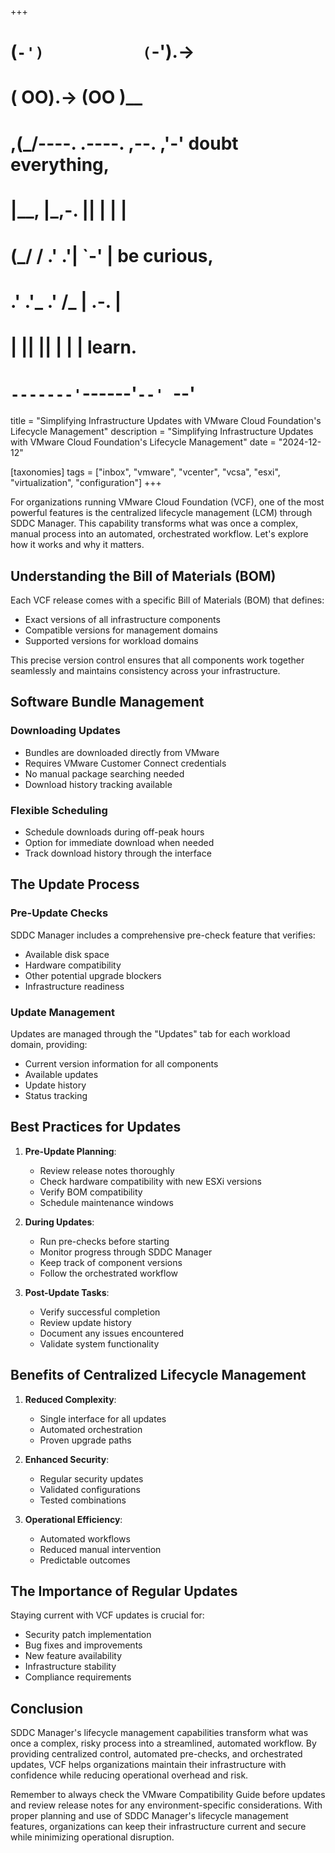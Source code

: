 +++
#   (`-')           (`-').->
#   ( OO).->        (OO )__
# ,(_/----. .----. ,--. ,'-' doubt everything,
# |__,    |\_,-.  ||  | |  |
#  (_/   /    .' .'|  `-'  | be curious,
#  .'  .'_  .'  /_ |  .-.  |
# |       ||      ||  | |  | learn.
# `-------'`------'`--' `--'

title = "Simplifying Infrastructure Updates with VMware Cloud Foundation's Lifecycle Management"
description = "Simplifying Infrastructure Updates with VMware Cloud Foundation's Lifecycle Management"
date = "2024-12-12"

[taxonomies]
tags = ["inbox", "vmware", "vcenter", "vcsa", "esxi", "virtualization", "configuration"]
+++

For organizations running VMware Cloud Foundation (VCF), one of the most powerful features is the centralized lifecycle management (LCM) through SDDC Manager. This capability transforms what was once a complex, manual process into an automated, orchestrated workflow. Let's explore how it works and why it matters.

## Understanding the Bill of Materials (BOM)

Each VCF release comes with a specific Bill of Materials (BOM) that defines:
- Exact versions of all infrastructure components
- Compatible versions for management domains
- Supported versions for workload domains

This precise version control ensures that all components work together seamlessly and maintains consistency across your infrastructure.

## Software Bundle Management

### Downloading Updates
- Bundles are downloaded directly from VMware
- Requires VMware Customer Connect credentials
- No manual package searching needed
- Download history tracking available

### Flexible Scheduling
- Schedule downloads during off-peak hours
- Option for immediate download when needed
- Track download history through the interface

## The Update Process

### Pre-Update Checks
SDDC Manager includes a comprehensive pre-check feature that verifies:
- Available disk space
- Hardware compatibility
- Other potential upgrade blockers
- Infrastructure readiness

### Update Management
Updates are managed through the "Updates" tab for each workload domain, providing:
- Current version information for all components
- Available updates
- Update history
- Status tracking

## Best Practices for Updates

1. **Pre-Update Planning**:
    - Review release notes thoroughly
    - Check hardware compatibility with new ESXi versions
    - Verify BOM compatibility
    - Schedule maintenance windows

2. **During Updates**:
    - Run pre-checks before starting
    - Monitor progress through SDDC Manager
    - Keep track of component versions
    - Follow the orchestrated workflow

3. **Post-Update Tasks**:
    - Verify successful completion
    - Review update history
    - Document any issues encountered
    - Validate system functionality

## Benefits of Centralized Lifecycle Management

1. **Reduced Complexity**:
    - Single interface for all updates
    - Automated orchestration
    - Proven upgrade paths

2. **Enhanced Security**:
    - Regular security updates
    - Validated configurations
    - Tested combinations

3. **Operational Efficiency**:
    - Automated workflows
    - Reduced manual intervention
    - Predictable outcomes

## The Importance of Regular Updates

Staying current with VCF updates is crucial for:
- Security patch implementation
- Bug fixes and improvements
- New feature availability
- Infrastructure stability
- Compliance requirements

## Conclusion

SDDC Manager's lifecycle management capabilities transform what was once a complex, risky process into a streamlined, automated workflow. By providing centralized control, automated pre-checks, and orchestrated updates, VCF helps organizations maintain their infrastructure with confidence while reducing operational overhead and risk.

Remember to always check the VMware Compatibility Guide before updates and review release notes for any environment-specific considerations. With proper planning and use of SDDC Manager's lifecycle management features, organizations can keep their infrastructure current and secure while minimizing operational disruption.
